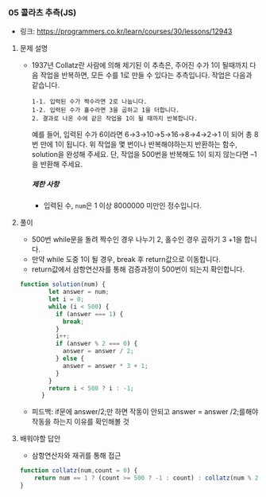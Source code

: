 ### 05 콜라츠 추측(JS)

* 링크: https://programmers.co.kr/learn/courses/30/lessons/12943

1. 문제 설명

   * 1937년 Collatz란 사람에 의해 제기된 이 추측은, 주어진 수가 1이 될때까지 다음 작업을 반복하면, 모든 수를 1로 만들 수 있다는 추측입니다. 작업은 다음과 같습니다.

     ```
     1-1. 입력된 수가 짝수라면 2로 나눕니다. 
     1-2. 입력된 수가 홀수라면 3을 곱하고 1을 더합니다.
     2. 결과로 나온 수에 같은 작업을 1이 될 때까지 반복합니다.
     ```

     예를 들어, 입력된 수가 6이라면 6→3→10→5→16→8→4→2→1 이 되어 총 8번 만에 1이 됩니다. 위 작업을 몇 번이나 반복해야하는지 반환하는 함수, solution을 완성해 주세요. 단, 작업을 500번을 반복해도 1이 되지 않는다면 –1을 반환해 주세요.

     ##### 제한 사항

     - 입력된 수, `num`은 1 이상 8000000 미만인 정수입니다.

2. 풀이

   * 500번 while문을 돌려 짝수인 경우 나누기 2, 홀수인 경우 곱하기 3 +1을 합니다.
   * 만약 while 도중 1이 될 경우, break 후 return값으로 이동합니다.
   * return값에서 삼항연산자를 통해 검증과정이 500번이 되는지 확인합니다.

   ```js
   function solution(num) {
           let answer = num;
           let i = 0;
           while (i < 500) {
             if (answer === 1) {
               break;
             }
             i++;
             if (answer % 2 === 0) {
               answer = answer / 2;
             } else {
               answer = answer * 3 + 1;
             }
           }
           return i < 500 ? i : -1;
         }
   ```

   * 피드백: if문에 answer/2;만 하면 작동이 안되고 answer = answer /2;를해야 작동을 하는지 이유를 확인해볼 것

3. 배워야할 답안

   * 삼항연산자와 재귀를 통해 접근

   ```js
   function collatz(num,count = 0) {
       return num == 1 ? (count >= 500 ? -1 : count) : collatz(num % 2 == 0 ? num / 2 : num * 3 + 1,++count);
   }
   ```

   